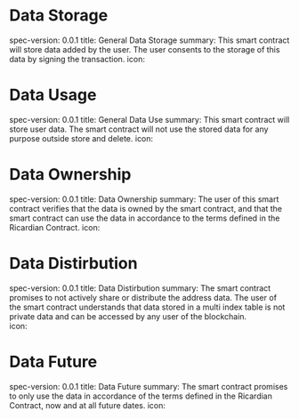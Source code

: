 ## <h1 class="clause">Data Storage</h1>

spec-version: 0.0.1
title: General Data Storage
summary: This smart contract will store data added by the user. The user consents to the storage of this data by signing the transaction.
icon:

## <h1 class="clause">Data Usage</h1>

spec-version: 0.0.1
title: General Data Use
summary: This smart contract will store user data. The smart contract will not use the stored data for any purpose outside store and delete.
icon:

## <h1 class="clause">Data Ownership</h1>

spec-version: 0.0.1
title: Data Ownership
summary: The user of this smart contract verifies that the data is owned by the smart contract, and that the smart contract can use the data in accordance to the terms defined in the Ricardian Contract.
icon:

## <h1 class="clause">Data Distirbution</h1>

spec-version: 0.0.1
title: Data Distirbution
summary: The smart contract promises to not actively share or distribute the address data. The user of the smart contract understands that data stored in a multi index table is not private data and can be accessed by any user of the blockchain.  
icon:

## <h1 class="clause">Data Future</h1>

spec-version: 0.0.1
title: Data Future
summary: The smart contract promises to only use the data in accordance of the terms defined in the Ricardian Contract, now and at all future dates.
icon:
